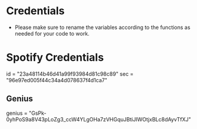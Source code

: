 # Credentials

- Please make sure to rename the variables according to the functions as needed for your code to work.

# Spotify Credentials
id = "23a48114b46d41a99f93984d81c98c89"
sec = "96e97ed005f44c34a4d078637f4d1ca7"

## Genius
genius = "GsPk-0yhPoS9a8V43pLoZg3_ccW4YLgOHa7zVHGquJBtiJIWOtjxBLc8dAyvTfXJ"

